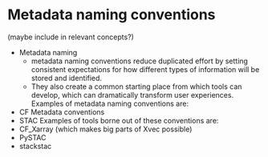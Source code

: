 # Metadata naming conventions
(maybe include in relevant concepts?)
- Metadata naming
    - metadata naming conventions reduce duplicated effort by setting consistent expectations for how different types of information will be stored and identified. 
    - They also create a common starting place from which tools can develop, which can dramatically transform user experiences. 
Examples of metadata naming conventions are:
- CF Metadata conventions
- STAC
Examples of tools borne out of these conventions are:
- CF_Xarray (which makes big parts of Xvec possible)
- PySTAC
- stackstac 